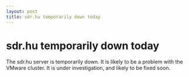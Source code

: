 ```yaml
---
layout: post
title: sdr.hu temporarily down today
---
```


# sdr.hu temporarily down today

The sdr.hu server is temporarily down. It is likely to be a problem with the VMware cluster. It is under investigation, and likely to be fixed soon.
